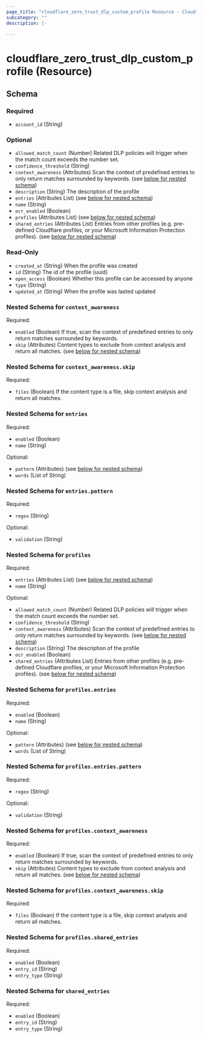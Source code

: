 ```yaml
---
page_title: "cloudflare_zero_trust_dlp_custom_profile Resource - Cloudflare"
subcategory: ""
description: |-
  
---
```


# cloudflare_zero_trust_dlp_custom_profile (Resource)




<!-- schema generated by tfplugindocs -->
## Schema

### Required

- `account_id` (String)

### Optional

- `allowed_match_count` (Number) Related DLP policies will trigger when the match count exceeds the number set.
- `confidence_threshold` (String)
- `context_awareness` (Attributes) Scan the context of predefined entries to only return matches surrounded by keywords. (see [below for nested schema](#nestedatt--context_awareness))
- `description` (String) The description of the profile
- `entries` (Attributes List) (see [below for nested schema](#nestedatt--entries))
- `name` (String)
- `ocr_enabled` (Boolean)
- `profiles` (Attributes List) (see [below for nested schema](#nestedatt--profiles))
- `shared_entries` (Attributes List) Entries from other profiles (e.g. pre-defined Cloudflare profiles, or your Microsoft Information Protection profiles). (see [below for nested schema](#nestedatt--shared_entries))

### Read-Only

- `created_at` (String) When the profile was created
- `id` (String) The id of the profile (uuid)
- `open_access` (Boolean) Whether this profile can be accessed by anyone
- `type` (String)
- `updated_at` (String) When the profile was lasted updated

<a id="nestedatt--context_awareness"></a>
### Nested Schema for `context_awareness`

Required:

- `enabled` (Boolean) If true, scan the context of predefined entries to only return matches surrounded by keywords.
- `skip` (Attributes) Content types to exclude from context analysis and return all matches. (see [below for nested schema](#nestedatt--context_awareness--skip))

<a id="nestedatt--context_awareness--skip"></a>
### Nested Schema for `context_awareness.skip`

Required:

- `files` (Boolean) If the content type is a file, skip context analysis and return all matches.



<a id="nestedatt--entries"></a>
### Nested Schema for `entries`

Required:

- `enabled` (Boolean)
- `name` (String)

Optional:

- `pattern` (Attributes) (see [below for nested schema](#nestedatt--entries--pattern))
- `words` (List of String)

<a id="nestedatt--entries--pattern"></a>
### Nested Schema for `entries.pattern`

Required:

- `regex` (String)

Optional:

- `validation` (String)



<a id="nestedatt--profiles"></a>
### Nested Schema for `profiles`

Required:

- `entries` (Attributes List) (see [below for nested schema](#nestedatt--profiles--entries))
- `name` (String)

Optional:

- `allowed_match_count` (Number) Related DLP policies will trigger when the match count exceeds the number set.
- `confidence_threshold` (String)
- `context_awareness` (Attributes) Scan the context of predefined entries to only return matches surrounded by keywords. (see [below for nested schema](#nestedatt--profiles--context_awareness))
- `description` (String) The description of the profile
- `ocr_enabled` (Boolean)
- `shared_entries` (Attributes List) Entries from other profiles (e.g. pre-defined Cloudflare profiles, or your Microsoft Information Protection profiles). (see [below for nested schema](#nestedatt--profiles--shared_entries))

<a id="nestedatt--profiles--entries"></a>
### Nested Schema for `profiles.entries`

Required:

- `enabled` (Boolean)
- `name` (String)

Optional:

- `pattern` (Attributes) (see [below for nested schema](#nestedatt--profiles--entries--pattern))
- `words` (List of String)

<a id="nestedatt--profiles--entries--pattern"></a>
### Nested Schema for `profiles.entries.pattern`

Required:

- `regex` (String)

Optional:

- `validation` (String)



<a id="nestedatt--profiles--context_awareness"></a>
### Nested Schema for `profiles.context_awareness`

Required:

- `enabled` (Boolean) If true, scan the context of predefined entries to only return matches surrounded by keywords.
- `skip` (Attributes) Content types to exclude from context analysis and return all matches. (see [below for nested schema](#nestedatt--profiles--context_awareness--skip))

<a id="nestedatt--profiles--context_awareness--skip"></a>
### Nested Schema for `profiles.context_awareness.skip`

Required:

- `files` (Boolean) If the content type is a file, skip context analysis and return all matches.



<a id="nestedatt--profiles--shared_entries"></a>
### Nested Schema for `profiles.shared_entries`

Required:

- `enabled` (Boolean)
- `entry_id` (String)
- `entry_type` (String)



<a id="nestedatt--shared_entries"></a>
### Nested Schema for `shared_entries`

Required:

- `enabled` (Boolean)
- `entry_id` (String)
- `entry_type` (String)


